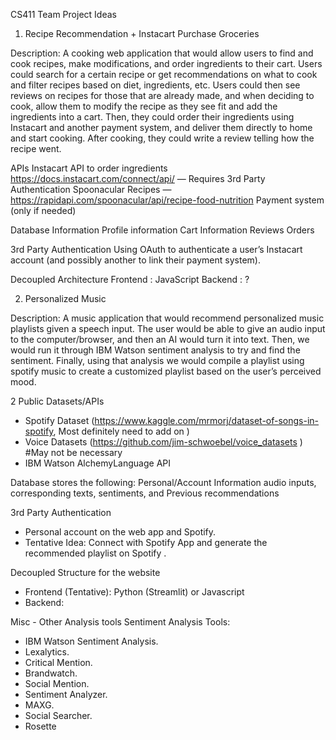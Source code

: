 CS411 Team Project Ideas


1. Recipe Recommendation + Instacart Purchase Groceries

Description: 
A cooking web application that would allow users to find and cook recipes, make modifications, and order ingredients to their cart. Users could search for a certain recipe or get recommendations on what to cook and filter recipes based on diet, ingredients, etc. Users could then see reviews on recipes for those that are already made, and when deciding to cook, allow them to modify the recipe as they see fit and add the ingredients into a cart. Then, they could order their ingredients using Instacart and another payment system, and deliver them directly to home and start cooking. After cooking, they could write a review telling how the recipe went.

APIs
Instacart API to order ingredients https://docs.instacart.com/connect/api/  — Requires 3rd Party Authentication
Spoonacular Recipes — https://rapidapi.com/spoonacular/api/recipe-food-nutrition 
Payment system (only if needed)

Database Information
Profile information
Cart Information
Reviews
Orders

3rd Party Authentication
Using OAuth to authenticate a user’s Instacart account (and possibly another to link their payment system).

Decoupled Architecture
Frontend : JavaScript
Backend : ?


2. Personalized Music 

Description: 
A music application that would recommend personalized music playlists given a speech input. The user would be able to give an audio input to the computer/browser, and then an AI would turn it into text. Then, we would run it through IBM Watson sentiment analysis to try and find the sentiment. Finally, using that analysis we would compile a playlist using spotify music to create a customized playlist based on the user’s perceived mood.


2 Public Datasets/APIs
-  Spotify Dataset (https://www.kaggle.com/mrmorj/dataset-of-songs-in-spotify, Most definitely need to add on )
- Voice Datasets (https://github.com/jim-schwoebel/voice_datasets ) #May not be necessary
- IBM Watson AlchemyLanguage API

Database stores the following:
Personal/Account Information
audio inputs, 
corresponding texts, 
sentiments, and 
Previous recommendations

3rd Party Authentication
- Personal account on the web app and Spotify. 
- Tentative Idea: Connect with Spotify App and generate the recommended playlist on Spotify .

Decoupled Structure for the website
- Frontend (Tentative):  Python (Streamlit) or Javascript
- Backend: 

Misc - Other Analysis tools
Sentiment Analysis Tools:
* IBM Watson Sentiment Analysis.
* Lexalytics.
* Critical Mention.
* Brandwatch.
* Social Mention.
* Sentiment Analyzer.
* MAXG.
* Social Searcher.
* Rosette

